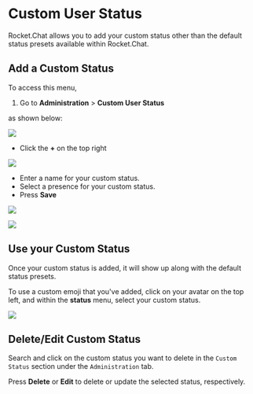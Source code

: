 # Custom User Status

Rocket.Chat allows you to add your custom status other than the default status presets available within Rocket.Chat.

## Add a Custom Status

To access this menu,

1. Go to **Administration** > **Custom User Status**

as shown below:

![](<../../../.gitbook/assets/2021-11-20\_23-29-48 (1) (1) (1) (1) (1) (1).png>)

* Click the **+** on the top right

![](../../../.gitbook/assets/2021-11-22\_22-47-19.png)

* Enter a name for your custom status.
* Select a presence for your custom status.
* Press **Save**

![](../../../.gitbook/assets/2021-11-22\_22-48-44.png)

![](../../../.gitbook/assets/2021-11-22\_22-50-12.png)

## Use your Custom Status

Once your custom status is added, it will show up along with the default status presets.

To use a custom emoji that you've added, click on your avatar on the top left, and within the **status** menu, select your custom status.

![](<../../../.gitbook/assets/2021-12-26\_12-43-20 (1) (1) (1) (1) (2).png>)

## Delete/Edit Custom Status

Search and click on the custom status you want to delete in the `Custom Status` section under the `Administration` tab.

Press **Delete** or **Edit** to delete or update the selected status, respectively.
